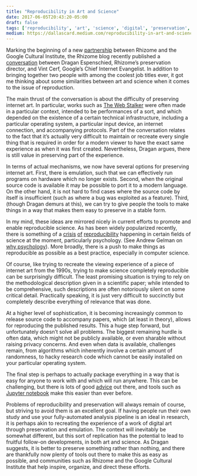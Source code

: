 ```yaml
---
title: "Reproducibility in Art and Science"
date: 2017-06-05T20:43:20-05:00
draft: false
tags: ['reproducibility', 'art', 'science', 'digital', 'preservation', 'open-science']
medium: https://dallascard.medium.com/reproducibility-in-art-and-science-fd5b7b10fd01
---
```


Marking the beginning of a new [partnership](http://rhizome.org/editorial/2017/may/30/rhizome-google-partnership/) between Rhizome and the Google Cultural Institute, the Rhizome blog recently published a [conversation](http://rhizome.org/editorial/2017/may/30/preservation-by-accident-is-not-a-plan/) between Dragan Espenschied, Rhizome’s preservation director, and Vint Cerf, Google’s Chief Internet Evangelist. In addition to bringing together two people with among the coolest job titles ever, it got me thinking about some similarities between art and science when it comes to the issue of reproduction.

The main thrust of the conversation is about the difficulty of preserving internet art. In particular, works such as [The Web Stalker](https://anthology.rhizome.org/the-web-stalker) were often made in a particular context, intended to be performances of a sort, and which depended on the existence of a certain technical infrastructure, including a particular operating system, a particular input device, an internet connection, and accompanying protocols. Part of the conversation relates to the fact that it’s actually very difficult to maintain or recreate every single thing that is required in order for a modern viewer to have the exact same experience as when it was first created. Nevertheless, Dragan argues, there is still value in preserving part of the experience.

In terms of actual mechanisms, we now have several options for preserving internet art. First, there is emulation, such that we can effectively run programs on hardware which no longer exists. Second, when the original source code is available it may be possible to port it to a modern language. On the other hand, it is not hard to find cases where the source code by itself is insufficient (such as where a bug was exploited as a feature). Third, (though Dragan demurs at this), we can try to give people the tools to make things in a way that makes them easy to preserve in a stable form.

In my mind, these ideas are mirrored nicely in current efforts to promote and enable reproducible science. As has been widely popularized recently, there is something of a [crisis](https://www.nature.com/news/1-500-scientists-lift-the-lid-on-reproducibility-1.19970) [of](https://osf.io/ezcuj/) [reproducibility](http://journals.plos.org/plosmedicine/article?id=10.1371/journal.pmed.0020124) happening in certain fields of science at the moment, particularly psychology. (See Andrew Gelman on [why psychology](http://andrewgelman.com/2016/09/22/why-is-the-scientific-replication-crisis-centered-on-psychology/)). More broadly, there is a push to make things as reproducible as possible as a best practice, especially in computer science.

Of course, like trying to recreate the viewing experience of a piece of internet art from the 1990s, trying to make science completely reproducible can be surprisingly difficult. The least promising situation is trying to rely on the methodological description given in a scientific paper; while intended to be comprehensive, such descriptions are often notoriously silent on some critical detail. Practically speaking, it is just very difficult to succinctly but completely describe everything of relevance that was done.

At a higher level of sophistication, it is becoming increasingly common to release source code to accompany papers, which (at least in theory), allows for reproducing the published results. This a huge step forward, but unfortunately doesn’t solve all problems. The biggest remaining hurdle is often data, which might not be publicly available, or even sharable without raising privacy concerns. And even when data is available, challenges remain, from algorithms which inherently involve a certain amount of randomness, to hacky research code which cannot be easily installed on your particular operating system.

The final step is perhaps to actually package everything in a way that is easy for anyone to work with and which will run anywhere. This can be challenging, but there is lots of good [advice](https://ropensci.github.io/reproducibility-guide/sections/introduction/) out there, and tools such as [Jupyter notebook](https://jakevdp.github.io/blog/2017/03/03/reproducible-data-analysis-in-jupyter/) make this easier than ever before.

Problems of reproducibility and preservation will always remain of course, but striving to avoid them is an excellent goal. If having people run their own study and use your fully-automated analysis pipeline is an ideal in research, it is perhaps akin to recreating the experience of a work of digital art through preservation and emulation. The context will inevitably be somewhat different, but this sort of replication has the potential to lead to fruitful follow-on developments, in both art and science. As Dragan suggests, it is better to preserve something rather than nothing, and there are thankfully now plenty of tools out there to make this as easy as possible, and communities such as Rhizome and the Google Cultural Institute that help inspire, organize, and direct these efforts.

